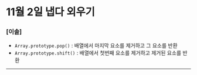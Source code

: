 # 11월 2일 냅다 외우기

### [이솔]

- `Array.prototype.pop()` : 배열에서 마지막 요소를 제거하고 그 요소를 반환
- `Array.prototype.shift()` : 배열에서 첫번째 요소를 제거하고 제거된 요소를 반환
<hr>
